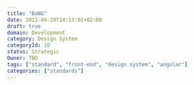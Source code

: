 ```yaml
---
title: "BaNG"
date: 2022-04-20T14:13:01+02:00
draft: true
domain: Development
category: Design System
categoryId: 10
status: Strategic
Owner: TBD
tags: ["standard", "front-end", "design system", "angular"]
categories: ["standards"]
---
```

